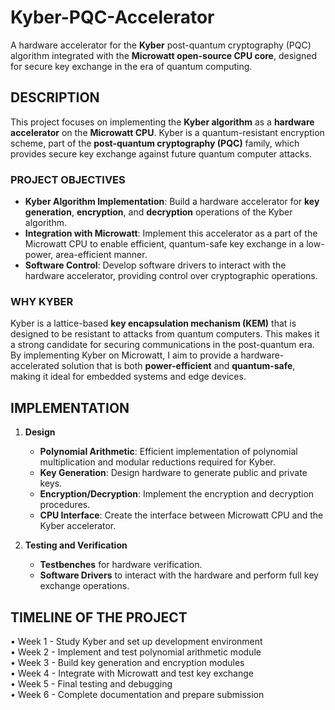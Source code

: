 # Kyber-PQC-Accelerator
A hardware accelerator for the **Kyber** post-quantum cryptography (PQC) algorithm integrated with the **Microwatt open-source CPU core**, designed for secure key exchange in the era of quantum computing.

## DESCRIPTION
This project focuses on implementing the **Kyber algorithm** as a **hardware accelerator** on the **Microwatt CPU**. Kyber is a quantum-resistant encryption scheme, part of the **post-quantum cryptography (PQC)** family, which provides secure key exchange against future quantum computer attacks.

### PROJECT OBJECTIVES
- **Kyber Algorithm Implementation**: Build a hardware accelerator for **key generation**, **encryption**, and **decryption** operations of the Kyber algorithm.
- **Integration with Microwatt**: Implement this accelerator as a part of the Microwatt CPU to enable efficient, quantum-safe key exchange in a low-power, area-efficient manner.
- **Software Control**: Develop software drivers to interact with the hardware accelerator, providing control over cryptographic operations.

### WHY KYBER
Kyber is a lattice-based **key encapsulation mechanism (KEM)** that is designed to be resistant to attacks from quantum computers. This makes it a strong candidate for securing communications in the post-quantum era. By implementing Kyber on Microwatt, I aim to provide a hardware-accelerated solution that is both **power-efficient** and **quantum-safe**, making it ideal for embedded systems and edge devices.

## IMPLEMENTATION 
1. **Design**
   - **Polynomial Arithmetic**: Efficient implementation of polynomial multiplication and modular reductions required for Kyber.
   - **Key Generation**: Design hardware to generate public and private keys.
   - **Encryption/Decryption**: Implement the encryption and decryption procedures.
   - **CPU Interface**: Create the interface between Microwatt CPU and the Kyber accelerator.

2. **Testing and Verification**
   - **Testbenches** for hardware verification.
   - **Software Drivers** to interact with the hardware and perform full key exchange operations.


## TIMELINE OF THE PROJECT

• Week 1 - Study Kyber and set up development environment  
• Week 2 - Implement and test polynomial arithmetic module  
• Week 3 - Build key generation and encryption modules  
• Week 4 - Integrate with Microwatt and test key exchange  
• Week 5 - Final testing and debugging  
• Week 6 - Complete documentation and prepare submission  
